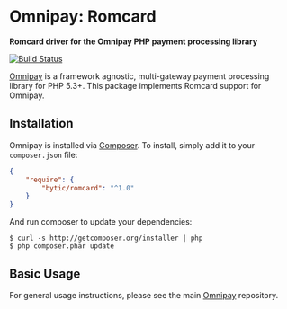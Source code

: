 # Omnipay: Romcard

**Romcard driver for the Omnipay PHP payment processing library**

[![Build Status](https://travis-ci.org/bytic/omnipay-romcard.png?branch=master)](https://travis-ci.org/bytic/omnipay-romcard)

[Omnipay](https://github.com/thephpleague/omnipay) is a framework agnostic, multi-gateway payment
processing library for PHP 5.3+. This package implements Romcard support for Omnipay.

## Installation

Omnipay is installed via [Composer](http://getcomposer.org/). To install, simply add it
to your `composer.json` file:

```json
{
    "require": {
        "bytic/romcard": "^1.0"
    }
}
```

And run composer to update your dependencies:

    $ curl -s http://getcomposer.org/installer | php
    $ php composer.phar update

## Basic Usage

For general usage instructions, please see the main [Omnipay](https://github.com/thephpleague/omnipay)
repository.
